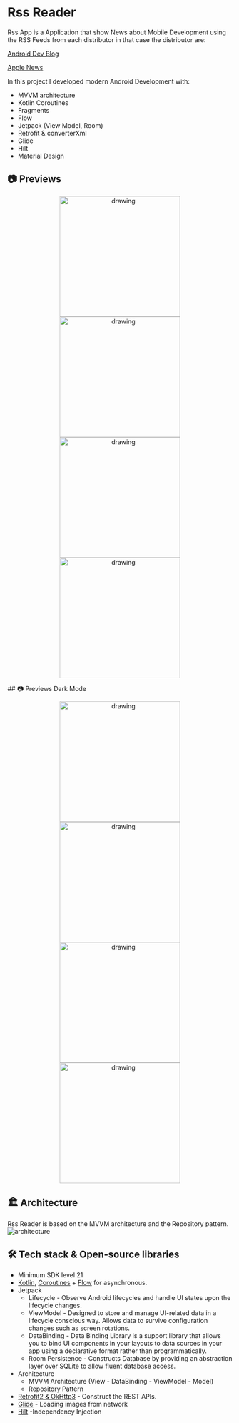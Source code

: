 # Rss Reader
Rss App is a Application that show News about Mobile Development
using the RSS Feeds from each distributor in that case the distributor
are:

[Android Dev Blog](https://android-developers.googleblog.com)

[Apple News](https://developer.apple.com/news/)

In this project I developed modern Android Development with:
- MVVM architecture
- Kotlin Coroutines
- Fragments
- Flow
- Jetpack (View Model, Room)
- Retrofit & converterXml
- Glide
- Hilt
- Material Design

## 📷 Previews
<p align="center">
 <img src="previews/home.png" alt="drawing" width="270" />
 <img src="previews/description.png" alt="drawing" width="270" />
 <img src="previews/read_later.png" alt="drawing" width="270" />
 <img src="previews/settings.png" alt="drawing" width="270" />
</p>
## 📷 Previews Dark Mode
<p align="center">
 <img src="previews/home_dark.png" alt="drawing" width="270" />
 <img src="previews/description_dark.png" alt="drawing" width="270" />
 <img src="previews/read_later_dark.png" alt="drawing" width="270" />
 <img src="previews/settings_dark.png" alt="drawing" width="270" />
</p>

## 🏛️ Architecture
Rss Reader is based on the MVVM architecture and the Repository pattern.
![architecture](https://user-images.githubusercontent.com/24237865/77502018-f7d36000-6e9c-11ea-92b0-1097240c8689.png)

## 🛠 Tech stack & Open-source libraries
- Minimum SDK level 21
- [Kotlin](https://kotlinlang.org/), [Coroutines](https://github.com/Kotlin/kotlinx.coroutines) + [Flow](https://kotlin.github.io/kotlinx.coroutines/kotlinx-coroutines-core/kotlinx.coroutines.flow/) for asynchronous.
- Jetpack
  - Lifecycle - Observe Android lifecycles and handle UI states upon the lifecycle changes.
  - ViewModel -  Designed to store and manage UI-related data in a lifecycle conscious way. Allows data to survive configuration changes such as screen rotations.
  - DataBinding - Data Binding Library is a support library that allows you to bind UI components in your layouts to data sources in your app using a declarative format rather than programmatically.
  - Room Persistence - Constructs Database by providing an abstraction layer over SQLite to allow fluent database access.
- Architecture
  - MVVM Architecture (View - DataBinding - ViewModel - Model)
  - Repository Pattern
- [Retrofit2 & OkHttp3](https://github.com/square/retrofit) - Construct the REST APIs.
- [Glide](https://github.com/bumptech/glide) - Loading images from network
- [Hilt](https://github.com/googlecodelabs/android-hilt) -Independency Injection
